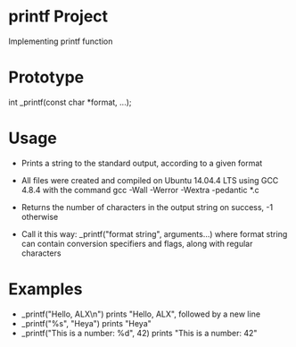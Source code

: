 # printf Project
Implementing printf function

# Prototype
int _printf(const char *format, ...);

# Usage
* Prints a string to the standard output, according to a given format

* All files were created and compiled on Ubuntu 14.04.4 LTS using GCC 4.8.4 with the command gcc -Wall -Werror -Wextra -pedantic *.c
* Returns the number of characters in the output string on success, -1 otherwise
* Call it this way: _printf("format string", arguments...) where format string can contain conversion specifiers and flags, along with regular characters

# Examples

* _printf("Hello, ALX\n") prints "Hello, ALX", followed by a new line
* _printf("%s", "Heya") prints "Heya"
* _printf("This is a number: %d", 42) prints "This is a number: 42"
